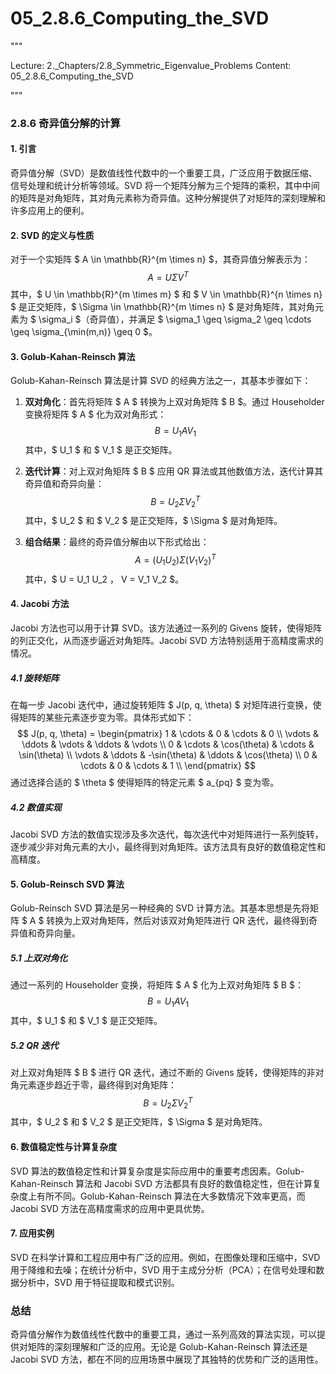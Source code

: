 # 05_2.8.6_Computing_the_SVD

"""

Lecture: 2._Chapters/2.8_Symmetric_Eigenvalue_Problems
Content: 05_2.8.6_Computing_the_SVD

"""

### 2.8.6 奇异值分解的计算

#### 1. 引言

奇异值分解（SVD）是数值线性代数中的一个重要工具，广泛应用于数据压缩、信号处理和统计分析等领域。SVD 将一个矩阵分解为三个矩阵的乘积，其中中间的矩阵是对角矩阵，其对角元素称为奇异值。这种分解提供了对矩阵的深刻理解和许多应用上的便利。

#### 2. SVD 的定义与性质

对于一个实矩阵 $ A \in \mathbb{R}^{m \times n} $，其奇异值分解表示为：
$$ A = U \Sigma V^T $$
其中，$ U \in \mathbb{R}^{m \times m} $ 和 $ V \in \mathbb{R}^{n \times n} $ 是正交矩阵，$ \Sigma \in \mathbb{R}^{m \times n} $ 是对角矩阵，其对角元素为 $ \sigma_i $（奇异值），并满足 $ \sigma_1 \geq \sigma_2 \geq \cdots \geq \sigma_{\min(m,n)} \geq 0 $。

#### 3. Golub-Kahan-Reinsch 算法

Golub-Kahan-Reinsch 算法是计算 SVD 的经典方法之一，其基本步骤如下：

1. **双对角化**：首先将矩阵 $ A $ 转换为上双对角矩阵 $ B $。通过 Householder 变换将矩阵 $ A $ 化为双对角形式：
   $$ B = U_1 A V_1 $$
   其中，$ U_1 $ 和 $ V_1 $ 是正交矩阵。

2. **迭代计算**：对上双对角矩阵 $ B $ 应用 QR 算法或其他数值方法，迭代计算其奇异值和奇异向量：
   $$ B = U_2 \Sigma V_2^T $$
   其中，$ U_2 $ 和 $ V_2 $ 是正交矩阵，$ \Sigma $ 是对角矩阵。

3. **组合结果**：最终的奇异值分解由以下形式给出：
   $$ A = (U_1 U_2) \Sigma (V_1 V_2)^T $$
   其中，$ U = U_1 U_2 $，$ V = V_1 V_2 $。

#### 4. Jacobi 方法

Jacobi 方法也可以用于计算 SVD。该方法通过一系列的 Givens 旋转，使得矩阵的列正交化，从而逐步逼近对角矩阵。Jacobi SVD 方法特别适用于高精度需求的情况。

##### 4.1 旋转矩阵

在每一步 Jacobi 迭代中，通过旋转矩阵 $ J(p, q, \theta) $ 对矩阵进行变换，使得矩阵的某些元素逐步变为零。具体形式如下：
$$ J(p, q, \theta) = \begin{pmatrix}
1 & \cdots & 0 & \cdots & 0 \\
\vdots & \ddots & \vdots & \ddots & \vdots \\
0 & \cdots & \cos(\theta) & \cdots & \sin(\theta) \\
\vdots & \ddots & -\sin(\theta) & \ddots & \cos(\theta) \\
0 & \cdots & 0 & \cdots & 1 \\
\end{pmatrix} $$
通过选择合适的 $ \theta $ 使得矩阵的特定元素 $ a_{pq} $ 变为零。

##### 4.2 数值实现

Jacobi SVD 方法的数值实现涉及多次迭代，每次迭代中对矩阵进行一系列旋转，逐步减少非对角元素的大小，最终得到对角矩阵。该方法具有良好的数值稳定性和高精度。

#### 5. Golub-Reinsch SVD 算法

Golub-Reinsch SVD 算法是另一种经典的 SVD 计算方法。其基本思想是先将矩阵 $ A $ 转换为上双对角矩阵，然后对该双对角矩阵进行 QR 迭代，最终得到奇异值和奇异向量。

##### 5.1 上双对角化

通过一系列的 Householder 变换，将矩阵 $ A $ 化为上双对角矩阵 $ B $：
$$ B = U_1 A V_1 $$
其中，$ U_1 $ 和 $ V_1 $ 是正交矩阵。

##### 5.2 QR 迭代

对上双对角矩阵 $ B $ 进行 QR 迭代，通过不断的 Givens 旋转，使得矩阵的非对角元素逐步趋近于零，最终得到对角矩阵：
$$ B = U_2 \Sigma V_2^T $$
其中，$ U_2 $ 和 $ V_2 $ 是正交矩阵，$ \Sigma $ 是对角矩阵。

#### 6. 数值稳定性与计算复杂度

SVD 算法的数值稳定性和计算复杂度是实际应用中的重要考虑因素。Golub-Kahan-Reinsch 算法和 Jacobi SVD 方法都具有良好的数值稳定性，但在计算复杂度上有所不同。Golub-Kahan-Reinsch 算法在大多数情况下效率更高，而 Jacobi SVD 方法在高精度需求的应用中更具优势。

#### 7. 应用实例

SVD 在科学计算和工程应用中有广泛的应用。例如，在图像处理和压缩中，SVD 用于降维和去噪；在统计分析中，SVD 用于主成分分析（PCA）；在信号处理和数据分析中，SVD 用于特征提取和模式识别。

### 总结

奇异值分解作为数值线性代数中的重要工具，通过一系列高效的算法实现，可以提供对矩阵的深刻理解和广泛的应用。无论是 Golub-Kahan-Reinsch 算法还是 Jacobi SVD 方法，都在不同的应用场景中展现了其独特的优势和广泛的适用性。